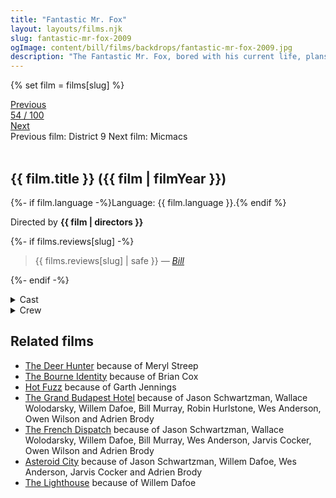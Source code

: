```yaml
---
title: "Fantastic Mr. Fox"
layout: layouts/films.njk
slug: fantastic-mr-fox-2009
ogImage: content/bill/films/backdrops/fantastic-mr-fox-2009.jpg
description: "The Fantastic Mr. Fox, bored with his current life, plans a heist against the three local farmers. The farmers, tired of sharing their chickens with the sly fox, seek revenge against him and his family."
---
```


{% set film = films[slug] %}

<nav class="films">
  <div class="prev">
    <a href="../district-9-2009"><i class="fa-solid fa-chevron-left fa-xs"></i> Previous</a>
  </div>
  <div>
    <a class="simple" href="../">54 / 100</a>
  </div>
  <div class="next">
    <a href="../micmacs-2009">Next <i class="fa-solid fa-chevron-right fa-xs"></i></a>
  </div>
  <div class="hint">
    <span class="prev-hint">
      <span class="sr-only">Previous film:</span>
      District 9
    </span>
    <span class="next-hint">
      <span class="sr-only">Next film:</span>
      Micmacs
    </span>
  </div>
</nav>

<article class="film slug-fantastic-mr-fox-2009">
  <div class="backdrop-and-poster">
    <img class="poster" src="../films/posters/{{ slug }}.jpg" alt="">
    <img class="backdrop" src="../films/backdrops/{{ slug }}.jpg" alt="">
  </div>

  <h1>{{ film.title }} ({{ film | filmYear }})</h1>

  <p>
    {%- if film.language -%}Language: {{ film.language }}.{% endif %}
    
  </p>

  <p class="director">
    Directed by <strong>{{ film | directors }}</strong>
  </p>

  {%- if films.reviews[slug] -%}
    <blockquote> 
      {{ films.reviews[slug] | safe }} <em>—&nbsp;<a href="/bill">Bill</a></em>
    </blockquote> 
  {%- endif -%}

  <section class="film-detail">
    <div>
      <details>
        <summary>
          <i class="fa-solid fa-masks-theater"></i>
          Cast
        </summary>
        <ul>
          {%- for cast in film.credits.cast -%}
            <li>
              {{ cast.name }} as <em>{{ cast.character }}</em>
            </li>
          {%- endfor -%}
        </ul>
      </details>
      <details>
        <summary>
          <i class="fa-solid fa-clapperboard"></i>
          Crew
        </summary>
        <ul>
          {%- for crew in film.credits.crew -%}
            <li>
              {{ crew.name }} &mdash; <em>{{ crew.job }}</em>
            </li>
          {%- endfor -%}
        </ul>
      </details>
    </div>
  </section>

  <section class="related-films">
  <h2>Related films</h2>
  <ul>
    <li><a href="../the-deer-hunter-1978">The Deer Hunter</a> because of Meryl Streep</li>
<li><a href="../the-bourne-identity-2002">The Bourne Identity</a> because of Brian Cox</li>
<li><a href="../hot-fuzz-2007">Hot Fuzz</a> because of Garth Jennings</li>
<li><a href="../the-grand-budapest-hotel-2014">The Grand Budapest Hotel</a> because of Jason Schwartzman, Wallace Wolodarsky, Willem Dafoe, Bill Murray, Robin Hurlstone, Wes Anderson, Owen Wilson and Adrien Brody</li>
<li><a href="../the-french-dispatch-2021">The French Dispatch</a> because of Jason Schwartzman, Wallace Wolodarsky, Willem Dafoe, Bill Murray, Wes Anderson, Jarvis Cocker, Owen Wilson and Adrien Brody</li>
<li><a href="../asteroid-city-2023">Asteroid City</a> because of Jason Schwartzman, Willem Dafoe, Wes Anderson, Jarvis Cocker and Adrien Brody</li>
<li><a href="../the-lighthouse-2019">The Lighthouse</a> because of Willem Dafoe</li>
  </ul>
</section>

</article>
